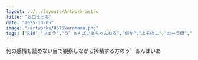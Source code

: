 ```yaml
---
layout: ../../layouts/Artwork.astro
title: "お口えっち"
date: "2025-10-05"
image: "/artworks/0575karamama.png"
tags: ["R18","フェラ","う゛ぁんぱいあちゃんねる","伺か","よそのこ","カーラ母","お気に入り"]
---
```


何の感情も読めない目で観察しながら搾精する方のう゛ぁんぱいあ